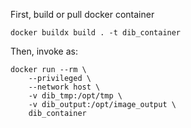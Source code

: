 First, build or pull docker container

```
docker buildx build . -t dib_container
```

Then, invoke as:

```
docker run --rm \
    --privileged \
    --network host \
    -v dib_tmp:/opt/tmp \
    -v dib_output:/opt/image_output \
    dib_container
```
